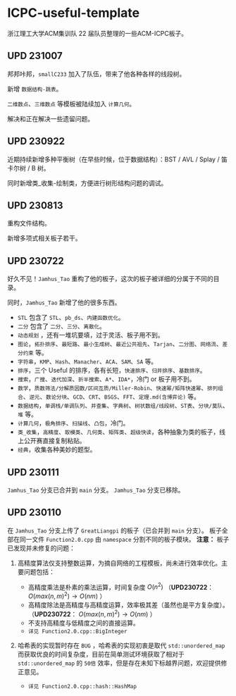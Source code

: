# ICPC-useful-template
浙江理工大学ACM集训队 22 届队员整理的一些ACM-ICPC板子。



## UPD 231007

邦邦咔邦，`smallC233` 加入了队伍，带来了他各种各样的线段树。

新增 `数据结构-跳表`。

`二维数点`、`三维数点` 等模板被陆续加入 `计算几何`。

解决和正在解决一些遗留问题。



## UPD 230922

近期持续新增多种平衡树（在早些时候，位于数据结构）：BST / AVL / Splay / 笛卡尔树 / B 树。

同时新增类_收集-绘制类，方便进行树形结构问题的调试。



## UPD 230813

重构文件结构。

新增多项式相关板子若干。



## UPD 230722

好久不见！`Jamhus_Tao` 重构了他的板子，这次的板子被详细的分属于不同的目录。

同时，`Jamhus_Tao` 新增了他的很多东西。

* `STL` 包含了 `STL`、`pb_ds`、`内建函数优化`。
* `二分` 包含了 `二分`、`三分`、`离散化`。
* `动态规划` ，还有一堆坑要填，过于灵活、板子用不到。
* `图论`，`拓扑排序`、`最短路`、`最小生成树`、`最近公共祖先`、`Tarjan`、`二分图`、`网络流`、`差分约束` 等。
* `字符串`，`KMP`、`Hash`、`Manacher`、`ACA`、`SAM`、`SA` 等。
* `排序`，三个 Useful 的排序，各有长短，`快速排序`、`归并排序`、`基数排序`。
* `搜索`，`广搜`、`迭代加深`、`折半搜索`、`A*`、`IDA*`，冷门 or 板子用不到。
* `数学`，`质数筛法/分解质因数/区间互质/Miller-Robin`、`快速幂/矩阵快速幂`、`排列组合`、`逆元`、`数论分块`、`GCD`、`CRT`、`BSGS`、`FFT`、`定理.md(含博弈论)` 等。
* `数据结构`，`单调栈/单调队列`、`并查集`、`字典树`、`树状数组/线段树`、`ST表`、`分块/莫队`、`堆` 等。
* `计算几何`，`极角排序`、`扫描线`、`凸包`，冷门。
* `类_收集`，`高精度`、`取模类`、`几何类`、`矩阵类`、`超级快读`，各种抽象为类的板子，线上公开赛直接复制粘贴。
* `经典`，收集各种美妙的题型。



## UPD 230111

`Jamhus_Tao` 分支已合并到 `main` 分支。 
`Jamhus_Tao` 分支已移除。 



## UPD 230110

在 `Jamhus_Tao` 分支上传了 `GreatLiangpi` 的板子（已合并到 `main` 分支）。 
板子全部在同一文件 `Function2.0.cpp` 由 `namespace` 分割不同的板子模块。 
**注意：** 板子已发现并未修复的问题：

1. 高精度算法仅支持整数运算，为摘自网络的工程模板，尚未进行效率优化。主要问题包括： 
    * 高精度乘法是朴素的乘法运算，时间复杂度 $O\left(n^2\right)$  （**UPD230722**： $O(max(n,m)^2) \to O(nm)$ ）
    * 高精度除法是高精度与高精度运算，效率极其差（虽然也是平方复杂度）。 （**UPD230722**： $O(max(n,m)^2) \to O(nm)$ ）
    * 不支持高精度与低精度之间的直接运算。
    * `详见 Function2.0.cpp::BigInteger` 

2. 哈希表的实现暂时存在 `BUG` ，哈希表的实现初衷是取代 `std::unordered_map` 而获取优良的时间复杂度，目前在简单测试环境获取了相对于 `std::unordered_map` 的 `50倍` 效率，但是存在未知下标越界问题，欢迎提供修正意见。
    * `详见 Function2.0.cpp::hash::HashMap`

